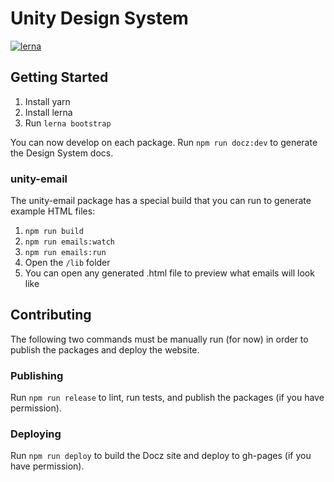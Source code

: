 # Unity Design System

[![lerna](https://img.shields.io/badge/maintained%20with-lerna-cc00ff.svg)](https://lernajs.io/)

## Getting Started

1. Install yarn
2. Install lerna
3. Run `lerna bootstrap`

You can now develop on each package. Run `npm run docz:dev` to generate the Design System docs.

### unity-email

The unity-email package has a special build that you can run to generate example HTML files:

1. `npm run build`
2. `npm run emails:watch`
3. `npm run emails:run`
4. Open the `/lib` folder
5. You can open any generated .html file to preview what emails will look like

## Contributing

The following two commands must be manually run (for now) in order to publish the packages and
deploy the website.

### Publishing

Run `npm run release` to lint, run tests, and publish the packages (if you have permission).

### Deploying

Run `npm run deploy` to build the Docz site and deploy to gh-pages (if you have permission).